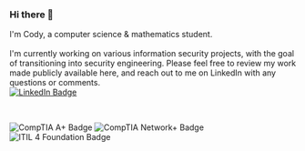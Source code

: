 ### Hi there 👋

I'm Cody, a computer science & mathematics student.
<br>
<br>
I'm currently working on various information security projects, with the goal of transitioning into security engineering. Please feel free to review my work made publicly available here, and reach out to me on LinkedIn with any questions or comments.
<br>
[![LinkedIn Badge](https://img.shields.io/badge/Connect%20on-LinkedIn-blue?logo=linkedin)](https://www.linkedin.com/in/codyjknudsen/)

<br>


![CompTIA A+ Badge](https://img.shields.io/badge/CompTIA-A%2B-blue)
![CompTIA Network+ Badge](https://img.shields.io/badge/CompTIA-Network%2B-blue)
![ITIL 4 Foundation Badge](https://img.shields.io/badge/ITIL%204-Foundation-brightgreen)

<!--
**CJKProjects/CJKProjects** is a ✨ _special_ ✨ repository because its `README.md` (this file) appears on your GitHub profile.

Here are some ideas to get you started:

- 🔭 I’m currently working on ...
- 🌱 I’m currently learning ...
- 👯 I’m looking to collaborate on ...
- 🤔 I’m looking for help with ...
- 💬 Ask me about ...
- 📫 How to reach me: ...
- 😄 Pronouns: ...
- ⚡ Fun fact: ...
-->
